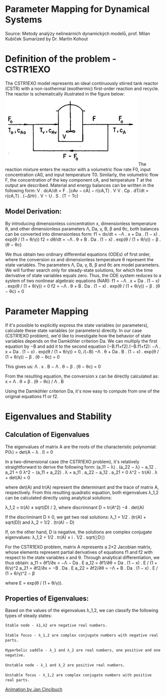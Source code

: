 # Parameter Mapping for Dynamical Systems
Source:  Metody analýzy nelineárních dynamických modelů, prof. Milan Kubíček
Sumarized by Dr. Martin Kohout

# Definition of the problem - CSTR1EXO
The CSTR1EXO model represents an ideal continuously stirred tank reactor (CSTR) with a non-isothermal (exothermic) first-order reaction and recycle. The reactor is schematically illustrated in the figure below:
![CSTR1EXO](image.png)
The reaction mixture enters the reactor with a volumetric flow rate F0, input concentration cA0​, and input temperature T0​. Similarly, the volumetric flow F, the concentration of the key component cA​, and temperature T at the output are described. Material and energy balances can be written in the following form:
    V . dcA/dt ​= F . [cAv ​− cA​] − r(cA​,T) . V
    V . Cp . dT/dt = r(cA,T) . (−ΔHr) . V − U . S . (T − Tc)
    
## Model Derivation:
By introducing dimensionless concentration x, dimensionless temperature θ, and other dimensionless parameters Λ, Da, γ, B, β and θc, both balances can be converted into dimensionless form:
    f1 ​= dx/dt ​= −Λ . x + Da . (1 − x) . exp(θ / (1 + θ/γ)​)
    f2 = dθ/dt = −Λ . θ + B . Da . (1 − x) . exp⁡(θ / (1 + θ/γ)) − β . (θ − θc)

We thus obtain two ordinary differential equations (ODEs) of first order, where the conversion xx and dimensionless temperature θ represent the state variables. The parameters Λ, Da, γ, B, β and θc​ are model parameters. We will further search only for steady-state solutions, for which the time derivative of state variables equals zero. Thus, the ODE system reduces to a system of two nonlinear algebraic equations (NAR):
f1​ = −Λ . x + Da . (1 − x) . exp(θ / (1 + θ/γ)​) = 0
f2 = −Λ . θ + B . Da . (1 − x) . exp⁡(θ / (1 + θ/γ)) − β . (θ − θc) = 0

# Parameter Mapping
If it's possible to explicitly express the state variables (or parameters), calculate these state variables (or parameters) directly. In our case (CSTR1EXO problem), we'd like to investigate how the behavior of state variables depends on the Damköhler criterion Da. We can multiply the first equation by −B and add it to the second equation (−B.f1+f2).(−B.f1​+f2​):
    −Λ . x + Da . (1 − x) . exp⁡(θ / (1 + θ/γ)) = 0, /(−B)
    −Λ . θ + Da . B . (1 − x) . exp⁡(θ / (1 + θ/γ)) − β . (θ − θc) = 0

This gives us:
    Λ . x . B − Λ . θ − β . (θ − θc) = 0

From the resulting equation, the conversion x can be directly calculated as:
    x = Λ . θ + β . (θ − θc) / Λ . B

Using the Damköhler criterion Da, it's now easy to compute from one of the original equations f1​ or f2.

# Eigenvalues and Stability
## Calculation of Eigenvalues
The eigenvalues of matrix A are the roots of the characteristic polynomial:
P(λ) = det⁡(A − λ . I) = 0

In a two-dimensional case (the CSTR1EXO problem), it's relatively straightforward to derive the following form:
(a_11 − λ) . (a_22 − λ) − a_12 . a_21 = 0
λ^2 − (a_11 + a_22) . λ + a_11 . a_22 − a_12 . a_21 = 0
λ^2 − tr(A) . λ + det(A) = 0

where det(A) and tr(A) represent the determinant and the trace of matrix A, respectively. From this resulting quadratic equation, both eigenvalues λ_1,2 can be calculated directly using analytical solutions:

λ_1,2 = tr(A) ± sqrt(D) / 2, where discriminant D = tr(A^2) −4 . det(A)

If the discriminant D ≥ 0, we get two real solutions:
λ_1 = 1/2 . (tr(A) + sqrt(D)) and λ_2 = 1/2 . (tr(A) − D)

If, on the other hand, D is negative, the solutions are complex conjugate eigenvalues:
λ_1,2 = 1/2 . tr(A) ± i . 1/2 . sqrt(∣D∣)

For the CSTR1EXO problem, matrix A represents a 2×2 Jacobian matrix, whose elements represent partial derivatives of equations f1​ and f2​ with respect to the state variables x and θ. Through analytical differentiation, we thus obtain:
a_11 = ∂f1/∂x = −Λ − Da . E
a_12 = ∂f1/∂θ = Da . (1 − x) . E / (1 + θ/γ)^2
a_21 = ∂f2/∂x = −B . Da . E
a_22 = ∂f2/∂θ = −Λ + B . Da . (1 − x) . E / (1 + θ/γ)^2 − β

where E = exp⁡(θ / (1 + θ/γ)).

## Properties of Eigenvalues:
Based on the values of the eigenvalues λ_1,2​, we can classify the following types of steady states:

    Stable node - λ1,λ2​ are negative real numbers.

    Stable focus - λ_1,2​ are complex conjugate numbers with negative real parts.

    Hyperbolic saddle - λ_1 and λ_2​ are real numbers, one positive and one negative.

    Unstable node - λ_1 and λ_2​ are positive real numbers.

    Unstable focus - λ_1,2​ are complex conjugate numbers with positive real parts.

[Animation by Jan Cincibuch](animation.mp4)